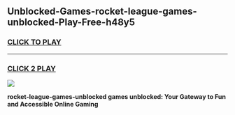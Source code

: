 
## Unblocked-Games-rocket-league-games-unblocked-Play-Free-h48y5
<h3>
<a href="https://premium76.site?title=rocket-league-games-unblocked&ref=10A">CLICK TO PLAY</a></h3>
<hr>

<h3>
<a href="https://premium76.site?title=rocket-league-games-unblocked&ref=10A">CLICK 2 PLAY</a>
  
</h3>

<a href="https://premium76.site?title=rocket-league-games-unblocked&ref=10A"><img src="https://clearcache.store/games.png"></a>


**rocket-league-games-unblocked games unblocked: Your Gateway to Fun and Accessible Online Gaming**
